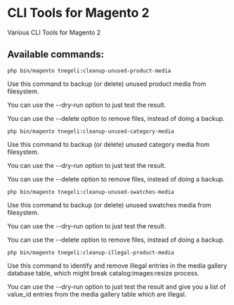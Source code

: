 # CLI Tools for Magento 2

Various CLI Tools for Magento 2

## Available commands:
```
php bin/magento tnegeli:cleanup-unused-product-media
```
Use this command to backup (or delete) unused product media from filesystem.

You can use the --dry-run option to just test the result.

You can use the --delete option to remove files, instead of doing a backup.

```
php bin/magento tnegeli:cleanup-unused-category-media
```
Use this command to backup (or delete) unused category media from filesystem.

You can use the --dry-run option to just test the result.

You can use the --delete option to remove files, instead of doing a backup.
```
php bin/magento tnegeli:cleanup-unused-swatches-media
```
Use this command to backup (or delete) unused swatches media from filesystem.

You can use the --dry-run option to just test the result.

You can use the --delete option to remove files, instead of doing a backup.
```
php bin/magento tnegeli:cleanup-illegal-product-media
```
Use this command to identify and remove illegal entries in the media gallery database table, which might break catalog:images:resize process.

You can use the --dry-run option to just test the result and give you a list of value_id entries from the media gallery table which are illegal.